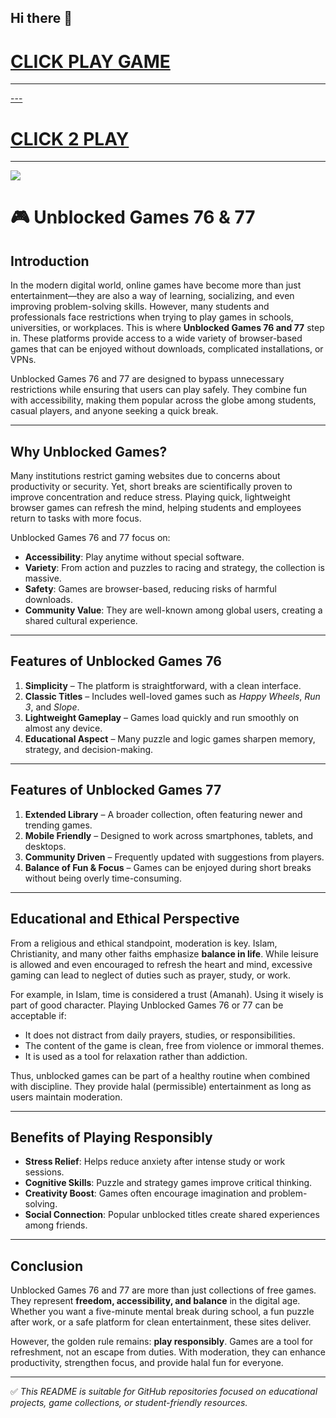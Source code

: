 ## Hi there 👋

<h1><a href="https://k12guru.nl">CLICK PLAY GAME</h1>
<HR>---
<H1><a href="https://subjectnotes.website/">CLICK 2 PLAY </a></H1>
<HR>

<a href="https://k12guru.nl"><img src="https://1lesson1.email/gamez.png"></a>




# 🎮 Unblocked Games 76 & 77

## Introduction

In the modern digital world, online games have become more than just entertainment—they are also a way of learning, socializing, and even improving problem-solving skills. However, many students and professionals face restrictions when trying to play games in schools, universities, or workplaces. This is where **Unblocked Games 76 and 77** step in. These platforms provide access to a wide variety of browser-based games that can be enjoyed without downloads, complicated installations, or VPNs.

Unblocked Games 76 and 77 are designed to bypass unnecessary restrictions while ensuring that users can play safely. They combine fun with accessibility, making them popular across the globe among students, casual players, and anyone seeking a quick break.

---

## Why Unblocked Games?

Many institutions restrict gaming websites due to concerns about productivity or security. Yet, short breaks are scientifically proven to improve concentration and reduce stress. Playing quick, lightweight browser games can refresh the mind, helping students and employees return to tasks with more focus.

Unblocked Games 76 and 77 focus on:

* **Accessibility**: Play anytime without special software.
* **Variety**: From action and puzzles to racing and strategy, the collection is massive.
* **Safety**: Games are browser-based, reducing risks of harmful downloads.
* **Community Value**: They are well-known among global users, creating a shared cultural experience.

---

## Features of Unblocked Games 76

1. **Simplicity** – The platform is straightforward, with a clean interface.
2. **Classic Titles** – Includes well-loved games such as *Happy Wheels*, *Run 3*, and *Slope*.
3. **Lightweight Gameplay** – Games load quickly and run smoothly on almost any device.
4. **Educational Aspect** – Many puzzle and logic games sharpen memory, strategy, and decision-making.

---

## Features of Unblocked Games 77

1. **Extended Library** – A broader collection, often featuring newer and trending games.
2. **Mobile Friendly** – Designed to work across smartphones, tablets, and desktops.
3. **Community Driven** – Frequently updated with suggestions from players.
4. **Balance of Fun & Focus** – Games can be enjoyed during short breaks without being overly time-consuming.

---

## Educational and Ethical Perspective

From a religious and ethical standpoint, moderation is key. Islam, Christianity, and many other faiths emphasize **balance in life**. While leisure is allowed and even encouraged to refresh the heart and mind, excessive gaming can lead to neglect of duties such as prayer, study, or work.

For example, in Islam, time is considered a trust (Amanah). Using it wisely is part of good character. Playing Unblocked Games 76 or 77 can be acceptable if:

* It does not distract from daily prayers, studies, or responsibilities.
* The content of the game is clean, free from violence or immoral themes.
* It is used as a tool for relaxation rather than addiction.

Thus, unblocked games can be part of a healthy routine when combined with discipline. They provide halal (permissible) entertainment as long as users maintain moderation.

---

## Benefits of Playing Responsibly

* **Stress Relief**: Helps reduce anxiety after intense study or work sessions.
* **Cognitive Skills**: Puzzle and strategy games improve critical thinking.
* **Creativity Boost**: Games often encourage imagination and problem-solving.
* **Social Connection**: Popular unblocked titles create shared experiences among friends.

---

## Conclusion

Unblocked Games 76 and 77 are more than just collections of free games. They represent **freedom, accessibility, and balance** in the digital age. Whether you want a five-minute mental break during school, a fun puzzle after work, or a safe platform for clean entertainment, these sites deliver.

However, the golden rule remains: **play responsibly**. Games are a tool for refreshment, not an escape from duties. With moderation, they can enhance productivity, strengthen focus, and provide halal fun for everyone.

---

✅ *This README is suitable for GitHub repositories focused on educational projects, game collections, or student-friendly resources.*









